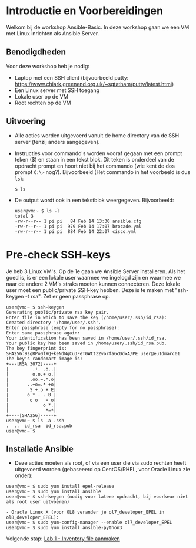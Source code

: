 # Introductie en Voorbereidingen
Welkom bij de workshop Ansible-Basic. In deze workshop gaan we een  VM met Linux inrichten als Ansible Server.  

## Benodigdheden
Voor deze workshop heb je nodig:
- Laptop met een SSH client (bijvoorbeeld putty: https://www.chiark.greenend.org.uk/~sgtatham/putty/latest.html)
- Een Linux server met SSH toegang
- Lokale user op de VM
- Root rechten op de VM

## Uitvoering
- Alle acties worden uitgevoerd vanuit de home directory van de SSH server (tenzij anders aangegeven).
- Instructies voor commando's worden vooraf gegaan met een prompt teken ($) en staan in een tekst blok. Dit teken is onderdeel van de opdracht prompt en hoort niet bij het commando (wie kent de dos prompt ``C:\>`` nog?). Bijvoorbeeld (Het commando in het voorbeeld is dus ``ls``):

  ``$ ls``
  
- De output wordt ook in een tekstblok weergegeven. Bijvoorbeeld:
  ```
  user@vm:~ $ ls -l
  total 3
  -rw-r--r-- 1 pi pi   84 Feb 14 13:30 ansible.cfg
  -rw-r--r-- 1 pi pi  979 Feb 14 17:07 brocade.yml
  -rw-r--r-- 1 pi pi  884 Feb 14 22:07 cisco.yml
  ```
  
 # Pre-check SSH-keys
 Je heb 3 Linux VM's. Op de 1e gaan we Ansible Server installeren. Als het goed is, is er een lokale user waarmee we ingelogd zijn en waarmee we naar de andere 2 VM's straks moeten kunnen connecteren. Deze lokale user moet een public/private SSH-key hebben. Deze is te maken met "ssh-keygen -t rsa". Zet er geen passphrase op.
   ```
user@vm:~ $ ssh-keygen
Generating public/private rsa key pair.
Enter file in which to save the key (/home/user/.ssh/id_rsa):
Created directory '/home/user/.ssh'.
Enter passphrase (empty for no passphrase):
Enter same passphrase again:
Your identification has been saved in /home/user/.ssh/id_rsa.
Your public key has been saved in /home/user/.ssh/id_rsa.pub.
The key fingerprint is:
SHA256:9sgRPo0fXQ+keNdNgCuJFeT0Wttz2vorfa6cDdxA/PE user@eu1dmarc01
The key's randomart image is:
+---[RSA 3072]----+
|         .+. .o..|
|         o.o.+ o.|
|        .oo.=.*.o|
|       ..+o=.* +o|
|        S +.o + E|
|       o * . . B |
|        o o   = o|
|             o *.|
|              *=*|
+----[SHA256]-----+
user@vm:~ $ ls -a .ssh
.  ..  id_rsa  id_rsa.pub
user@vm:~ $ 
```

  
 ## Installatie Ansible
- Deze acties moeten als root, of via een user die via sudo rechten heeft uitgevoerd worden (gebaseeerd op CentOS/RHEL, voor Oracle Linux zie onder):
```
user@vm:~ $ sudo yum install epel-release
user@vm:~ $ sudo yum install ansible
user@vm:~ $ ssh-keygen (nodig voor latere opdracht, bij voorkeur niet als root user uitvoeren)

- Oracle Linux X (voor OL8 verander je ol7_developer_EPEL in ol8_developer_EPEL):
user@vm:~ $ sudo yum-config-manager --enable ol7_developer_EPEL
user@vm:~ $ sudo yum install ansible-python3

```


  
Volgende stap: [Lab 1 - Inventory file aanmaken](/labs/01_NL_inventory.md)
